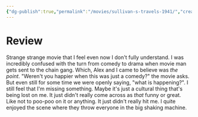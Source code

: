 ```yaml
---
{"dg-publish":true,"permalink":"/movies/sullivan-s-travels-1941/","created":"2024-03-05","updated":"2024-06-17"}
---
```



# Review

Strange strange movie that I feel even now I don't fully understand. I was incredibly confused with the turn from comedy to drama when movie man gets sent to the chain gang. Which, Alex and I came to believe was *the point*. "Weren't you happier when this was just a comedy?" the movie asks. But even still for some time we were openly saying, "what is happening?". I still feel that I'm missing something. Maybe it's just a cultural thing that's being lost on me. It just didn't really come across as *that* funny or great. Like not to poo-poo on it or anything. It just didn't really hit me. I quite enjoyed the scene where they throw everyone in the big shaking machine.
